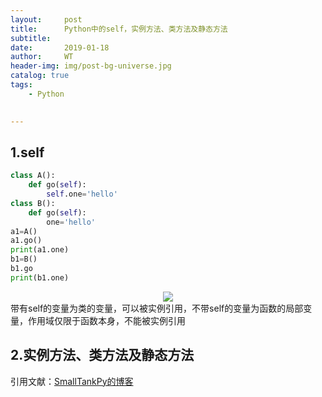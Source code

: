 ```yaml
---
layout:     post
title:      Python中的self，实例方法、类方法及静态方法
subtitle:   
date:       2019-01-18
author:     WT
header-img: img/post-bg-universe.jpg
catalog: true
tags:
    - Python

    
---
```



## 1.self
``` python
class A():
    def go(self):
        self.one='hello'
class B():
    def go(self):
        one='hello'
a1=A()
a1.go()
print(a1.one)
b1=B()
b1.go
print(b1.one)
```
<center><img src="http://www.spatial.pro/img/I20191024python1.png"   /></center>
带有self的变量为类的变量，可以被实例引用，不带self的变量为函数的局部变量，作用域仅限于函数本身，不能被实例引用


## 2.实例方法、类方法及静态方法




引用文献：[SmallTankPy的博客](https://blog.csdn.net/SmallTankPy/article/details/54945135)  
          
		
	  
  
  
  
